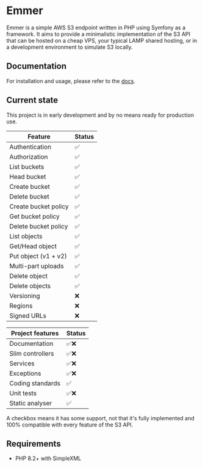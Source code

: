 # Emmer

Emmer is a simple AWS S3 endpoint written in PHP using Symfony as a framework. It aims to provide a minimalistic 
implementation of the S3 API that can be hosted on a cheap VPS, your typical LAMP shared hosting, or in a development
environment to simulate S3 locally.

## Documentation
For installation and usage, please refer to the [docs](docs/README.md).

## Current state

This project is in early development and by no means ready for production use.

| Feature             | Status |
|----------------------|--------|
| Authentication       | ✅      |
| Authorization        | ✅      |
| List buckets         | ✅      |
| Head bucket          | ✅      |
| Create bucket        | ✅      |
| Delete bucket        | ✅      |
| Create bucket policy | ✅      |
| Get bucket policy    | ✅      |
| Delete bucket policy | ✅      |
| List objects         | ✅      |
| Get/Head object      | ✅      |
| Put object (v1 + v2) | ✅      |
| Multi-part uploads   | ✅      |
| Delete object        | ✅      |
| Delete objects       | ✅      |
| Versioning           | ❌      |
| Regions              | ❌      |
| Signed URLs          | ❌      |

| Project features | Status |
|------------------|--------|
| Documentation    | ✅❌      |
| Slim controllers | ✅❌      |
| Services         | ✅❌     |
| Exceptions       | ✅❌     |
| Coding standards | ✅      |
| Unit tests       | ✅❌     |
| Static analyser  | ✅      |

A checkbox means it has some support, not that it's fully implemented and 100% compatible with every feature of the S3 API.

## Requirements

* PHP 8.2+ with SimpleXML

